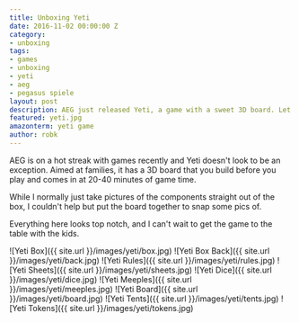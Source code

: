 ```yaml
---
title: Unboxing Yeti
date: 2016-11-02 00:00:00 Z
category:
- unboxing
tags:
- games
- unboxing
- yeti
- aeg
- pegasus spiele
layout: post
description: AEG just released Yeti, a game with a sweet 3D board. Let's look inside.
featured: yeti.jpg
amazonterm: yeti game
author: robk
---
```


AEG is on a hot streak with games recently and Yeti doesn't look to be an exception. Aimed at families, it has a 3D board that you build before you play and comes in at 20-40 minutes of game time.

While I normally just take pictures of the components straight out of the box, I couldn't help but put the board together to snap some pics of.

Everything here looks top notch, and I can't wait to get the game to the table with the kids.

![Yeti Box]({{ site.url }}/images/yeti/box.jpg)
![Yeti Box Back]({{ site.url }}/images/yeti/back.jpg)
![Yeti Rules]({{ site.url }}/images/yeti/rules.jpg)
![Yeti Sheets]({{ site.url }}/images/yeti/sheets.jpg)
![Yeti Dice]({{ site.url }}/images/yeti/dice.jpg)
![Yeti Meeples]({{ site.url }}/images/yeti/meeples.jpg)
![Yeti Board]({{ site.url }}/images/yeti/board.jpg)
![Yeti Tents]({{ site.url }}/images/yeti/tents.jpg)
![Yeti Tokens]({{ site.url }}/images/yeti/tokens.jpg)
